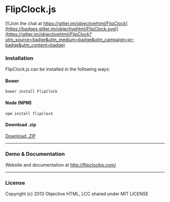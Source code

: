 # FlipClock.js

[![Join the chat at https://gitter.im/objectivehtml/FlipClock](https://badges.gitter.im/objectivehtml/FlipClock.svg)](https://gitter.im/objectivehtml/FlipClock?utm_source=badge&utm_medium=badge&utm_campaign=pr-badge&utm_content=badge)

### Installation

FlipClock.js can be installed in the following ways:

#### Bower

	bower install FlipClock

#### Node (NPM)

	npm install flipclock

#### Download .zip

[Download .ZIP](https://github.com/objectivehtml/FlipClock/releases)

---

### Demo & Documentation

Website and documentation at http://flipclockjs.com/

---

### License

Copyright (c) 2013 Objective HTML, LCC shared under MIT LICENSE
